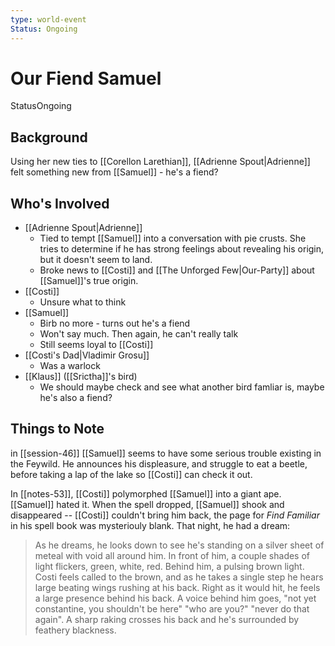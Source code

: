 ```yaml
---
type: world-event
Status: Ongoing
---
```


# Our Fiend Samuel
<span class="dataview inline-field"><span class="inline-field-key">Status</span><span class="inline-field-value">Ongoing</span></span>

## Background
Using her new ties to [[Corellon Larethian]], [[Adrienne Spout|Adrienne]] felt something new from [[Samuel]] - he's a fiend?

## Who's Involved
* [[Adrienne Spout|Adrienne]]
	* Tied to tempt [[Samuel]] into a conversation with pie crusts. She tries to determine if he has strong feelings about revealing his origin, but it doesn't seem to land. 
	* Broke news to [[Costi]] and [[The Unforged Few|Our-Party]] about [[Samuel]]'s true origin.
* [[Costi]]
	* Unsure what to think
* [[Samuel]]
	* Birb no more - turns out he's a fiend
	* Won't say much. Then again, he can't really talk
	* Still seems loyal to [[Costi]]
* [[Costi's Dad|Vladimir Grosu]]
	* Was a warlock
* [[Klaus]] ([[Srictha]]'s bird)
	* We should maybe check and see what another bird famliar is, maybe he's also a fiend? 

## Things to Note
in [[session-46]] [[Samuel]] seems to have some serious trouble existing in the Feywild. He announces his displeasure, and struggle to eat a beetle, before taking a lap of the lake so [[Costi]] can check it out. 

In [[notes-53]], [[Costi]] polymorphed [[Samuel]] into a giant ape. [[Samuel]] hated it. When the spell dropped, [[Samuel]] shook and disappeared -- [[Costi]] couldn't bring him back, the page for *Find Familiar* in his spell book was mysteriouly blank. That night, he had a dream:

> As he dreams, he looks down to see he's standing on a silver sheet of meteal with void all around him. In front of him, a couple shades of light flickers, green, white, red. Behind him, a pulsing brown light. Costi feels called to the brown, and as he takes a single step he hears large beating wings rushing at his back. Right as it would hit, he feels a large presence behind his back. A voice behind him goes, "not yet constantine, you shouldn't be here" "who are you?" "never do that again". A sharp raking crosses his back and he's surrounded by feathery blackness.  

